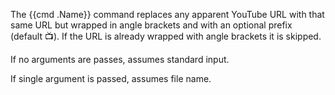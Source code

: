 The {{cmd .Name}} command replaces any apparent YouTube URL with that same URL but wrapped in angle brackets and with an optional prefix (default 📺). If the URL is already wrapped with angle brackets it is skipped.

If no arguments are passes, assumes standard input.

If single argument is passed, assumes file name.

